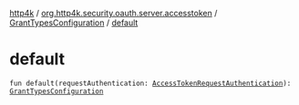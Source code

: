 [http4k](../../index.md) / [org.http4k.security.oauth.server.accesstoken](../index.md) / [GrantTypesConfiguration](index.md) / [default](./default.md)

# default

`fun default(requestAuthentication: `[`AccessTokenRequestAuthentication`](../-access-token-request-authentication/index.md)`): `[`GrantTypesConfiguration`](index.md)